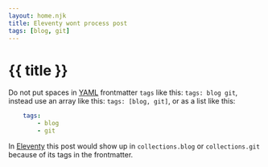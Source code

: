 ```yaml
---
layout: home.njk
title: Eleventy wont process post
tags: [blog, git]
---
```


# {{ title }}

Do not put spaces in [YAML](https://yaml.org/) frontmatter `tags` like this: `tags: blog git`, instead use an array like this: `tags: [blog, git]`, or as a list like this:

```yaml
    tags:
        - blog
        - git
```

In [Eleventy](https://www.11ty.dev) this post would show up in `collections.blog` or `collections.git` because of its tags in the frontmatter.
